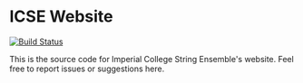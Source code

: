 ICSE Website
============
[![Build Status](https://drone.io/github.com/ICStringEnsemble/icse-website/status.png)](https://drone.io/github.com/ICStringEnsemble/icse-website/latest)

This is the source code for Imperial College String Ensemble's website. Feel free to report issues or suggestions here.
